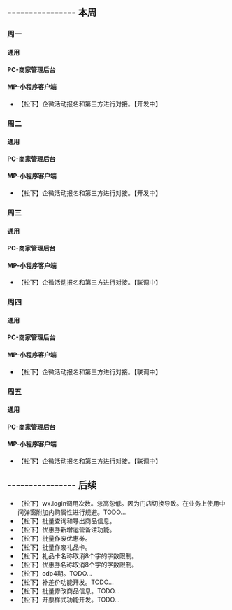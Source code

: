 ## ---------------- 本周

### 周一
#### 通用
#### PC-商家管理后台
#### MP-小程序客户端
* 【松下】企微活动报名和第三方进行对接。【开发中】

### 周二
#### 通用
#### PC-商家管理后台
#### MP-小程序客户端
* 【松下】企微活动报名和第三方进行对接。【开发中】

### 周三
#### 通用
#### PC-商家管理后台
#### MP-小程序客户端
* 【松下】企微活动报名和第三方进行对接。【联调中】

### 周四
#### 通用
#### PC-商家管理后台
#### MP-小程序客户端
* 【松下】企微活动报名和第三方进行对接。【联调中】

### 周五
#### 通用
#### PC-商家管理后台
#### MP-小程序客户端
* 【松下】企微活动报名和第三方进行对接。【联调中】

## ---------------- 后续
* 【松下】wx.login调用次数。忽高忽低。因为门店切换导致。在业务上使用中间弹窗附加内购属性进行规避。TODO...
* 【松下】批量查询和导出商品信息。
* 【松下】优惠券新增运营备注功能。
* 【松下】批量作废优惠券。
* 【松下】批量作废礼品卡。
* 【松下】礼品卡名称取消8个字的字数限制。
* 【松下】优惠券名称取消8个字的字数限制。
* 【松下】cdp4期。TODO...
* 【松下】补差价功能开发。TODO...
* 【松下】批量修改商品信息。TODO...
* 【松下】开票样式功能开发。TODO...
